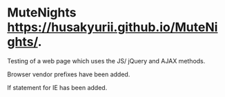 # MuteNights https://husakyurii.github.io/MuteNights/.


Testing of a web page which uses the JS/ jQuery and AJAX methods.

Browser vendor prefixes have been added.

If statement for IE has been added.
